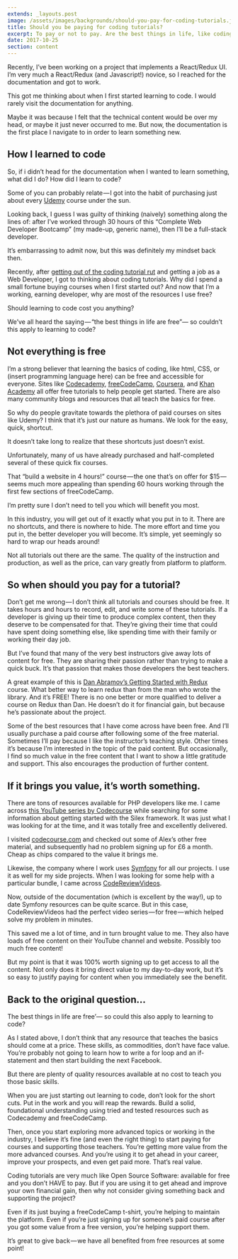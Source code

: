 ```yaml
---
extends: _layouts.post
image: /assets/images/backgrounds/should-you-pay-for-coding-tutorials.jpg
title: Should you be paying for coding tutorials?
excerpt: To pay or not to pay. Are the best things in life, like coding courses, free?
date: 2017-10-25
section: content
---
```


Recently, I’ve been working on a project that implements a React/Redux UI. I’m very much a React/Redux (and Javascript!) novice, so I reached for the documentation and got to work.

This got me thinking about when I first started learning to code. I would rarely visit the documentation for anything.

Maybe it was because I felt that the technical content would be over my head, or maybe it just never occurred to me. But now, the documentation is the first place I navigate to in order to learn something new.

## How I learned to code
So, if i didn’t head for the documentation when I wanted to learn something, what did I do? How did I learn to code?

Some of you can probably relate — I got into the habit of purchasing just about every [Udemy](https://www.udemy.com/) course under the sun.

Looking back, I guess I was guilty of thinking (naively) something along the lines of: after I’ve worked through 30 hours of this “Complete Web Developer Bootcamp” (my made-up, generic name), then I’ll be a full-stack developer.

It’s embarrassing to admit now, but this was definitely my mindset back then.

Recently, after [getting out of the coding tutorial rut](https://www.rickwest.co.uk/coding-tutorial-rut/) and getting a job as a Web Developer, I got to thinking about coding tutorials. Why did I spend a small fortune buying courses when I first started out? And now that I’m a working, earning developer, why are most of the resources I use free?

Should learning to code cost you anything?

We’ve all heard the saying — “the best things in life are free”— so couldn’t this apply to learning to code?

## Not everything is free

I’m a strong believer that learning the basics of coding, like html, CSS, or (insert programming language here) can be free and accessible for everyone. Sites like [Codecademy](https://www.codecademy.com/), [freeCodeCamp](https://www.freecodecamp.org/), [Coursera](https://www.coursera.org/), and [Khan Academy](https://www.khanacademy.org/) all offer free tutorials to help people get started. There are also many community blogs and resources that all teach the basics for free.

So why do people gravitate towards the plethora of paid courses on sites like Udemy? I think that it’s just our nature as humans. We look for the easy, quick, shortcut.

It doesn’t take long to realize that these shortcuts just doesn’t exist.

Unfortunately, many of us have already purchased and half-completed several of these quick fix courses.

That “build a website in 4 hours!” course — the one that’s on offer for $15 — seems much more appealing than spending 60 hours working through the first few sections of freeCodeCamp.

I’m pretty sure I don’t need to tell you which will benefit you most.

In this industry, you will get out of it exactly what you put in to it. There are no shortcuts, and there is nowhere to hide. The more effort and time you put in, the better developer you will become. It’s simple, yet seemingly so hard to wrap our heads around!

Not all tutorials out there are the same. The quality of the instruction and production, as well as the price, can vary greatly from platform to platform.

## So when should you pay for a tutorial?

Don’t get me wrong — I don’t think all tutorials and courses should be free. It takes hours and hours to record, edit, and write some of these tutorials. If a developer is giving up their time to produce complex content, then they deserve to be compensated for that. They’re giving their time that could have spent doing something else, like spending time with their family or working their day job.

But I’ve found that many of the very best instructors give away lots of content for free. They are sharing their passion rather than trying to make a quick buck. It’s that passion that makes those developers the best teachers.

A great example of this is [Dan Abramov’s Getting Started with Redux](https://egghead.io/courses/getting-started-with-redux) course. What better way to learn redux than from the man who wrote the library. And it’s FREE! There is no one better or more qualified to deliver a course on Redux than Dan. He doesn’t do it for financial gain, but because he’s passionate about the project.

Some of the best resources that I have come across have been free. And I’ll usually purchase a paid course after following some of the free material. Sometimes I’ll pay because I like the instructor’s teaching style. Other times it’s because I’m interested in the topic of the paid content. But occasionally, I find so much value in the free content that I want to show a little gratitude and support. This also encourages the production of further content.

## If it brings you value, it’s worth something.
There are tons of resources available for PHP developers like me. I came across [this YouTube series by Codecourse](https://www.youtube.com/playlist?list=PLfdtiltiRHWHtcaFwZNlvviwWmP70j2jM) while searching for some information about getting started with the Silex framework. It was just what I was looking for at the time, and it was totally free and excellently delivered.

I visited [codecourse.com](https://codecourse.com) and checked out some of Alex’s other free material, and subsequently had no problem signing up for £6 a month. Cheap as chips compared to the value it brings me.

Likewise, the company where I work uses [Symfony](https://symfony.com/) for all our projects. I use it as well for my side projects. When I was looking for some help with a particular bundle, I came across [CodeReviewVideos](https://codereviewvideos.com/).

Now, outside of the documentation (which is excellent by the way!), up to date Symfony resources can be quite scarce. But in this case, CodeReviewVideos had the perfect video series — for free — which helped solve my problem in minutes.

This saved me a lot of time, and in turn brought value to me. They also have loads of free content on their YouTube channel and website. Possibly too much free content!

But my point is that it was 100% worth signing up to get access to all the content. Not only does it bring direct value to my day-to-day work, but it’s so easy to justify paying for content when you immediately see the benefit.

## Back to the original question…

The best things in life are free’— so could this also apply to learning to code?

As I stated above, I don’t think that any resource that teaches the basics should come at a price. These skills, as commodities, don’t have face value. You’re probably not going to learn how to write a for loop and an if-statement and then start building the next Facebook.

But there are plenty of quality resources available at no cost to teach you those basic skills.

When you are just starting out learning to code, don’t look for the short cuts. Put in the work and you will reap the rewards. Build a solid, foundational understanding using tried and tested resources such as Codecademy and freeCodeCamp.

Then, once you start exploring more advanced topics or working in the industry, I believe it’s fine (and even the right thing) to start paying for courses and supporting those teachers. You’re getting more value from the more advanced courses. And you’re using it to get ahead in your career, improve your prospects, and even get paid more. That’s real value.

Coding tutorials are very much like Open Source Software: available for free and you don’t HAVE to pay. But if you are using it to get ahead and improve your own financial gain, then why not consider giving something back and supporting the project?

Even if its just buying a freeCodeCamp t-shirt, you’re helping to maintain the platform. Even if you’re just signing up for someone’s paid course after you got some value from a free version, you’re helping support them.

It’s great to give back — we have all benefited from free resources at some point!